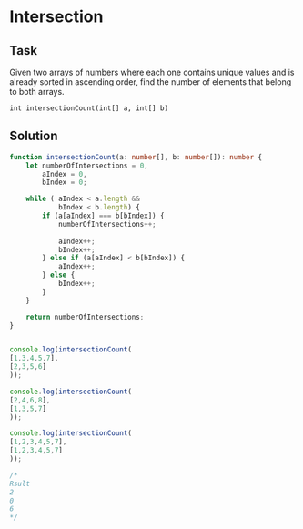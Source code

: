 # Intersection

## Task

Given two arrays of numbers where each one contains unique values and is already sorted in ascending order, find the number of elements that belong to both arrays.

`int intersectionCount(int[] a, int[] b)`

## Solution

```typescript
function intersectionCount(a: number[], b: number[]): number {
    let numberOfIntersections = 0,
        aIndex = 0,
        bIndex = 0; 

    while ( aIndex < a.length && 
            bIndex < b.length) {
        if (a[aIndex] === b[bIndex]) {
            numberOfIntersections++;
            
            aIndex++;
            bIndex++;
        } else if (a[aIndex] < b[bIndex]) {
            aIndex++;
        } else {
            bIndex++;
        }
    }

    return numberOfIntersections;
}


console.log(intersectionCount(
[1,3,4,5,7],
[2,3,5,6]
));

console.log(intersectionCount(
[2,4,6,8],
[1,3,5,7]
));

console.log(intersectionCount(
[1,2,3,4,5,7],
[1,2,3,4,5,7]
));

/*
Rsult
2
0
6
*/

```